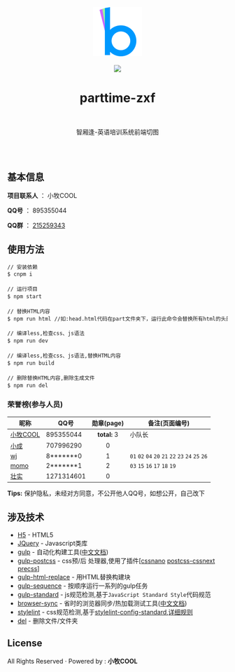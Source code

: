 <div align="center">
  <a href="http://www.bingblue.com">
    <img width="112" heigth="112" src="https://github.com/bingblue/group/blob/master/public/img/logo-b-square.png">
  </a>
  <br>
  <br>
  <a href="https://jq.qq.com/?_wv=1027&k=5tyQDAd">
		<img src="https://img.shields.io/badge/QQ%20Group-215259343-blue.svg">
	</a>
  <h1>parttime-zxf</h1>
  <br>
  <p>
    智厢逢-英语培训系统前端切图
  <p>
  <br>
  <br>
</div>

## 基本信息

**项目联系人** ： 小牧COOL

**QQ号** ： 895355044

**QQ群** ： [215259343][1]

## 使用方法

```cmd
// 安装依赖
$ cnpm i

// 运行项目
$ npm start

// 替换HTML内容
$ npm run html //如:head.html代码在part文件夹下，运行此命令会替换所有html的头部代码

// 编译less,检查css、js语法
$ npm run dev

// 编译less,检查css、js语法,替换HTML内容
$ npm run build

// 删除替换HTML内容,删除生成文件
$ npm run del
```

### 荣誉榜(参与人员)
昵称  | **QQ号** | 勋章(page) | 备注(页面编号)
---- |--------- |:------------:| ----
[小牧COOL][20] | 895355044  | **total:** 3 | 小队长
[小成][21]     | 707996290  | 0            | 
[wj][22]      | 8*******0  | 1           | `01` `02` `04` `20` `21` `22` `23` `24` `25` `26`
[momo][24]      | 2*******1  | 2            | `03` `15` `16` `17` `18` `19`
[壮实][23]     | 1271314601 | 0            | 

**Tips:** 保护隐私，未经对方同意，不公开他人QQ号，如想公开，自己改下

## 涉及技术

- [H5][2]     -   HTML5
- [JQuery][3] -   Javascript类库
- [gulp][4]   -   自动化构建工具([中文文档][5])
- [gulp-postcss][6]   -   css预/后 处理器,使用了插件[[cssnano][7] [postcss-cssnext][8] [precss][9]]
- [gulp-html-replace][10] -   用HTML替换构建块
- [gulp-sequence][12]   -   按顺序运行一系列的gulp任务
- [gulp-standard][13]   -   js规范检测,基于`JavaScript Standard Style`代码规范
- [browser-sync][15]   -   省时的浏览器同步/热加载测试工具([中文文档][19])
- [stylelint][16]   -   css规范检测,基于[stylelint-config-standard][17],[详细规则][25]
- [del][18]   -   删除文件/文件夹

## License

All Rights Reserved · Powered by : **小牧COOL**

[1]:https://jq.qq.com/?_wv=1027&k=5tyQDAd
[2]:https://developer.mozilla.org/zh-CN/docs/Web/HTML
[3]:http://jquery.com/
[4]:http://www.gulpjs.com/
[5]:http://www.gulpjs.com.cn/
[6]:http://postcss.org/
[7]:http://cssnano.co/
[8]:http://cssnext.io/
[9]:https://github.com/jonathantneal/precss
[10]:https://www.npmjs.com/package/gulp-html-replace
[12]:https://github.com/teambition/gulp-sequence
[13]:https://standardjs.com/readme-zhcn.html
[15]:https://browsersync.io/
[16]:http://stylelint.cn/
[17]:https://github.com/stylelint/stylelint-config-standard
[18]:https://github.com/sindresorhus/del
[19]:http://www.browsersync.cn/
[20]:https://github.com/XiaoMuCOOL/
[21]:https://github.com/xiaochenggit/
[22]:https://github.com/82382780wwj/
[23]:https://github.com/linyezz/
[24]:https://github.com/momo2930530311/
[25]:http://stylelint.cn/user-guide/rules/
